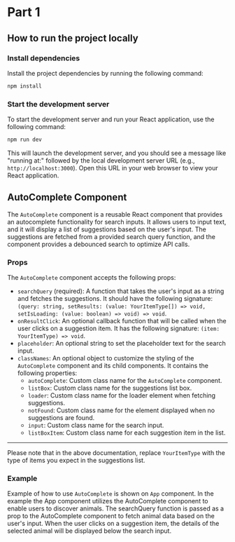 # Part 1

## How to run the project locally
### Install dependencies
Install the project dependencies by running the following command:

```bash
npm install
```

### Start the development server

To start the development server and run your React application, use the following command:

```bash
npm run dev
```

This will launch the development server, and you should see a message like "running at:" followed by the local development server URL (e.g., `http://localhost:3000`). Open this URL in your web browser to view your React application.

## AutoComplete Component

The `AutoComplete` component is a reusable React component that provides an autocomplete functionality for search inputs. It allows users to input text, and it will display a list of suggestions based on the user's input. The suggestions are fetched from a provided search query function, and the component provides a debounced search to optimize API calls.

### Props

The `AutoComplete` component accepts the following props:

- `searchQuery` (required): A function that takes the user's input as a string and fetches the suggestions. It should have the following signature: `(query: string, setResults: (value: YourItemType[]) => void, setIsLoading: (value: boolean) => void) => void`.
- `onResultClick`: An optional callback function that will be called when the user clicks on a suggestion item. It has the following signature: `(item: YourItemType) => void`.
- `placeholder`: An optional string to set the placeholder text for the search input.
- `classNames`: An optional object to customize the styling of the `AutoComplete` component and its child components. It contains the following properties:
  - `autoComplete`: Custom class name for the `AutoComplete` component.
  - `listBox`: Custom class name for the suggestions list box.
  - `loader`: Custom class name for the loader element when fetching suggestions.
  - `notFound`: Custom class name for the element displayed when no suggestions are found.
  - `input`: Custom class name for the search input.
  - `listBoxItem`: Custom class name for each suggestion item in the list.

---

Please note that in the above documentation, replace `YourItemType` with the type of items you expect in the suggestions list.

### Example

Example of how to use `AutoComplete` is shown on `App` component.
In the example the App component utilizes the AutoComplete component to enable users to discover animals. The searchQuery function is passed as a prop to the AutoComplete component to fetch animal data based on the user's input. When the user clicks on a suggestion item, the details of the selected animal will be displayed below the search input.
